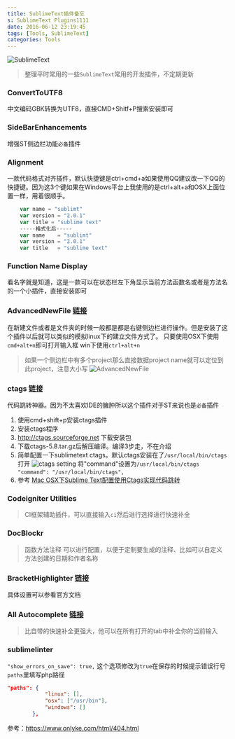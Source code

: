 ```yaml
---
title: SublimeText插件备忘
s: SublimeText Plugins1111
date: 2016-06-12 23:19:45
tags: [Tools, SublimeText]
categories: Tools
---
```

<!-- <img src="http://static.keer.me/o_1al2jldppaod1eja1cgk1aif1a3ma.png?imageView2/1/w/700/h/400" alt="o_1al2jldppaod1eja1cgk1aif1a3ma.png" > -->
![SublimeText](http://static.keer.me/o_1al4jht341rl53sjvf6ql5ne3a.jpg)
> 整理平时常用的一些`SublimeText`常用的开发插件，不定期更新

<!-- more -->

### ConvertToUTF8
中文编码GBK转换为UTF8，直接CMD+Shitf+P搜索安装即可


### SideBarEnhancements
增强ST侧边栏功能`必备`插件

### Alignment
一款代码格式对齐插件，默认快捷键是ctrl+cmd+a如果使用QQ建议改一下QQ的快捷键。因为这3个键如果在Windows平台上我使用的是ctrl+alt+a和OSX上面位置一样，用着很顺手。
```php
    var name = "sublimt"
    var version = "2.0.1"
    var title = "sublime text"
    -----格式化后-----
    var name    = "sublimt"
    var version = "2.0.1"
    var title   = "sublime text"
```

### Function Name Display
看名字就是知道，这是一款可以在状态栏左下角显示当前方法函数名或者是方法名的一个小插件，直接安装即可

### AdvancedNewFile [链接](https://github.com/skuroda/Sublime-AdvancedNewFile)
在新建文件或者是文件夹的时候一般都是都是右键侧边栏进行操作。但是安装了这个插件以后就可以类似的模拟linux下的建立文件方式了。
只要使用OSX下使用`cmd+alt+n`即可打开输入框 win下使用`ctrl+alt+n`
> 如果一个侧边栏中有多个project那么直接数据project name就可以定位到此project，注意大小写
> ![AdvancedNewFile](http://static.keer.me/o_1al4j2esg1ksu18i3gksjr5siha.png)

### ctags [链接]()
代码跳转神器。因为不太喜欢IDE的臃肿所以这个插件对于ST来说也是`必备`插件
1. 使用cmd+shift+p安装ctags插件
2. 安装ctags程序
  1. http://ctags.sourceforge.net 下载安装包
  2. 下载ctags-5.8.tar.gz后解压编译。编译3步走，不在介绍
3. 简单配置一下sublimetext ctags。默认ctags安装在了`/usr/local/bin/ctags` 打开
    ![ctags setting](https://i.niupic.com/images/2016/06/05/ovKaUS.png)
    将"command"设置为`/usr/local/bin/ctags` `"command": "/usr/local/bin/ctags",`
4. 参考 [Mac OSX下Sublime Text配置使用Ctags实现代码跳转](http://www.smslit.top/develop/2015/11/14/macSTctags-Develop.html)

### Codeigniter Utilities
> CI框架辅助插件，可以直接输入`ci`然后进行选择进行快速补全

### DocBlockr
> 函数方法注释
可以进行配置，以便于定制要生成的注释、比如可以自定义方法创建的日期和作者名称

### Bracket​Highlighter [链接](https://github.com/facelessuser/BracketHighlighter)

具体设置可以参看官方文档


### All Autocomplete [链接](https://github.com/alienhard/SublimeAllAutocomplete)
> 比自带的快速补全更强大，他可以在所有打开的tab中补全你的当前输入

###  sublimelinter

`"show_errors_on_save": true,` 这个选项修改为`true`在保存的时候提示错误行号
`paths`里填写php路径
```json
"paths": {
            "linux": [],
            "osx": ["/usr/bin"],
            "windows": []
        },
```

参考：https://www.onlyke.com/html/404.html













  [1]: /img/bVxQ88